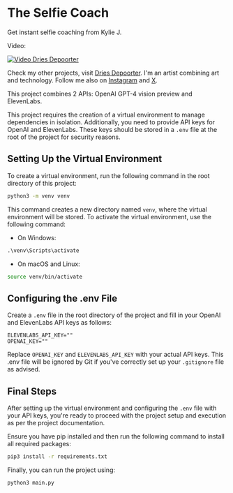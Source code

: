 
# The Selfie Coach
Get instant selfie coaching from Kylie J.

Video: 

[![Video Dries Depoorter](https://img.youtube.com/vi/UjiFmRX6A9k/0.jpg)](https://www.youtube.com/watch?v=UjiFmRX6A9k)

Check my other projects, visit [Dries Depoorter](https://driesdepoorter.be).
I'm an artist combining art and technology. Follow me also on [Instagram](https://instagram.com/driesdepoorter) and [X](https://twitter.com/driesdepoorter).

This project combines 2 APIs: OpenAI GPT-4 vision preview and ElevenLabs.

This project requires the creation of a virtual environment to manage dependencies in isolation. Additionally, you need to provide API keys for OpenAI and ElevenLabs. These keys should be stored in a `.env` file at the root of the project for security reasons.

## Setting Up the Virtual Environment

To create a virtual environment, run the following command in the root directory of this project:

```bash
python3 -m venv venv
```

This command creates a new directory named `venv`, where the virtual environment will be stored. To activate the virtual environment, use the following command:

- On Windows:
```cmd
.\venv\Scripts\activate
```

- On macOS and Linux:
```bash
source venv/bin/activate
```

## Configuring the .env File

Create a `.env` file in the root directory of the project and fill in your OpenAI and ElevenLabs API keys as follows:

```env
ELEVENLABS_API_KEY=""
OPENAI_KEY=""
```

Replace `OPENAI_KEY` and `ELEVENLABS_API_KEY` with your actual API keys. This .env file will be ignored by Git if you've correctly set up your `.gitignore` file as advised.

## Final Steps

After setting up the virtual environment and configuring the `.env` file with your API keys, you're ready to proceed with the project setup and execution as per the project documentation.

Ensure you have pip installed and then run the following command to install all required packages:

```bash
pip3 install -r requirements.txt
```

Finally, you can run the project using:

```bash
python3 main.py
```
